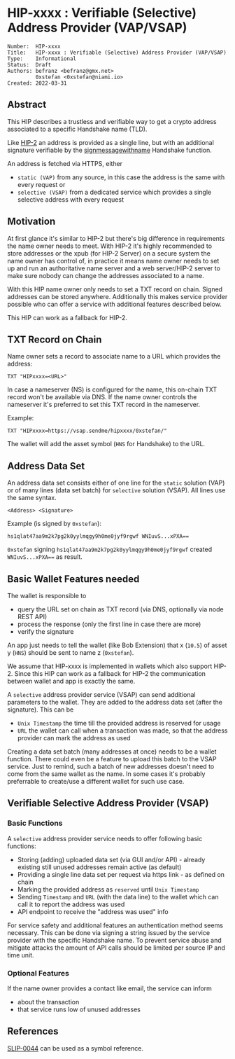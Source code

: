 # HIP-xxxx : Verifiable (Selective) Address Provider (VAP/VSAP)

```
Number:  HIP-xxxx
Title:   HIP-xxxx : Verifiable (Selective) Address Provider (VAP/VSAP)
Type:    Informational
Status:  Draft
Authors: befranz <befranz@gmx.net>
         0xstefan <0xstefan@niami.io>
Created: 2022-03-31
```

## Abstract

This HIP describes a trustless and verifiable way to get a crypto address associated to a specific Handshake name (TLD).

Like [HIP-2](https://github.com/handshake-org/HIPs/blob/master/HIP-0002.md) an address is provided as a single line, but with an additional signature verifiable by the [signmessagewithname](https://hsd-dev.org/api-docs/#signmessagewithname) Handshake function.

An address is fetched via HTTPS, either
- `static (VAP)`     from any source, in this case the address is the same with every request or
- `selective (VSAP)` from a dedicated service which provides a single selective address with every request



## Motivation

At first glance it's similar to HIP-2 but there's big difference in requirements the name owner needs to meet. With HIP-2 it's highly recommended to store addresses or the xpub (for HIP-2 Server) on a secure system the name owner has control of, in practice it means name owner needs to set up and run an authoritative name server and a web server/HIP-2 server to make sure nobody can change the addresses associated to a name.

With this HIP name owner only needs to set a TXT record on chain. Signed addresses can be stored anywhere. Additionally this makes service provider possible who can offer a service with additional features described below.

This HIP can work as a fallback for HIP-2.

## TXT Record on Chain

Name owner sets a record to associate name to a URL which provides the address:

```TXT "HIPxxxx=<URL>"```

In case a nameserver (NS) is configured for the name, this on-chain TXT record won't be available via DNS. If the name owner controls the nameserver it's preferred to set this TXT record in the nameserver.

Example:

```TXT "HIPxxxx=https://vsap.sendme/hipxxxx/0xstefan/"```

The wallet will add the asset symbol (`HNS` for Handshake) to the URL.

## Address Data Set

An address data set consists either of one line for the `static` solution (VAP) or of many lines (data set batch) for `selective` solution (VSAP). All lines use the same syntax.

```<Address> <Signature>```

Example (is signed by `0xstefan`):

```hs1qlat47aa9m2k7pg2k0yylmqgy9h0me0jyf9rgwf WNIuvS...xPXA==```

`0xstefan` signing `hs1qlat47aa9m2k7pg2k0yylmqgy9h0me0jyf9rgwf` created `WNIuvS...xPXA==` as result.

## Basic Wallet Features needed

The wallet is responsible to
- query the URL set on chain as TXT record (via DNS, optionally via node REST API)
- process the response (only the first line in case there are more)
- verify the signature

An app just needs to tell the wallet (like Bob Extension) that x (`10.5`) of asset y (`HNS`) should be sent to name z (`0xstefan`). 

We assume that HIP-xxxx is implemented in wallets which also support HIP-2. Since this HIP can work as a fallback for HIP-2 the communication between wallet and app is exactly the same. 

A `selective` address provider service (VSAP) can send additional parameters to the wallet. They are added to the address data set (after the signature). This can be

- `Unix Timestamp` the time till the provided address is reserved for usage
- `URL` the wallet can call when a transaction was made, so that the address provider can mark the address as used

Creating a data set batch (many addresses at once) needs to be a wallet function. There could even be a feature to upload this batch to the VSAP service. Just to remind, such a batch of new addresses doesn't need to come from the same wallet as the name. In some cases it's probably preferrable to create/use a different wallet for such use case.

## Verifiable Selective Address Provider (VSAP)

### Basic Functions

A `selective` address provider service needs to offer following basic functions:
- Storing (adding) uploaded data set (via GUI and/or API) - already existing still unused addresses remain active (as default)
- Providing a single line data set per request via https link - as defined on chain
- Marking the provided address as `reserved` until `Unix Timestamp`
- Sending `Timestamp` and `URL` (with the data line) to the wallet which can call it to report the address was used
- API endpoint to receive the "address was used" info

For service safety and additional features an authentication method seems necessary. This can be done via signing a string issued by the service provider with the specific Handshake name. To prevent service abuse and mitigate attacks the amount of API calls should be limited per source IP and time unit.

### Optional Features
If the name owner provides a contact like email, the service can inform
- about the transaction
- that service runs low of unused addresses

## References

[SLIP-0044](https://github.com/satoshilabs/slips/blob/master/slip-0044.md) can be used as a symbol reference.
